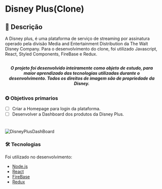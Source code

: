 # Disney Plus(Clone)
## 📖 Descrição 
<p>A Disney plus, é uma plataforma de serviço de streaming por assinatura operado pela divisão Media and Entertainment Distribution da The Walt Disney Company. Para o desenvolvimento do clone, foi utilizado Javascript, React, Styled Components, FireBase e Redux. </p>

##

<h4 align="center"><em>O projeto foi desenvolvido inteiramente como objeto de estudo, para maior aprendizado das tecnologias utilizadas durante o desenvolvimento. Todos os direitos de imagem são de propriedade da Disney.</em></h4>

##

### ✪ Objetivos primarios

- [ ] Criar a Homepage para login da plataforma.
- [ ] Desenvolver a Dashboard dos produtos da Disney Plus.

#
![DisneyPlusDashBoard](https://files.tecnoblog.net/meiobit/wp-content/uploads/2020/02/20200219disney-plus-dashboard.jpg)

### 🛠 Tecnologias

Foi utilizado no desenvolvimento:
- [Node.js](https://nodejs.org/en/)
- [React](https://pt-br.reactjs.org/)
- [FireBase](https://firebase.google.com/)
- [Redux](https://redux.js.org/)

